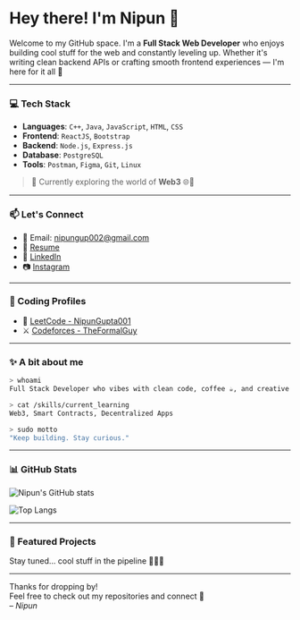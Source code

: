# Hey there! I'm Nipun 👋

Welcome to my GitHub space. I'm a **Full Stack Web Developer** who enjoys building cool stuff for the web and constantly leveling up. Whether it's writing clean backend APIs or crafting smooth frontend experiences — I'm here for it all 🚀

---

### 💻 Tech Stack

- **Languages**: `C++`, `Java`, `JavaScript`, `HTML`, `CSS`
- **Frontend**: `ReactJS`, `Bootstrap`
- **Backend**: `Node.js`, `Express.js`
- **Database**: `PostgreSQL`
- **Tools**: `Postman`, `Figma`, `Git`, `Linux`

> 🧪 Currently exploring the world of **Web3** 🌐🔗

---

### 📫 Let's Connect

- 📧 Email: [nipungup002@gmail.com](mailto:nipungup002@gmail.com)  
- 📄 [Resume](https://drive.google.com/file/d/1ccAwY1oK9k0E5fHD7G9F7q6wGpYljb7i/view?usp=drive_link)  
- 💼 [LinkedIn](https://www.linkedin.com/in/nipun-gupta123/)  
- 📷 [Instagram](https://instagram.com/nipun_gupta_9859)

---

### 🧠 Coding Profiles

- 🧩 [LeetCode - NipunGupta001](https://leetcode.com/NipunGupta001/)
- ⚔️ [Codeforces - TheFormalGuy](https://codeforces.com/profile/TheFormalGuy)

---

### ✨ A bit about me

```bash
> whoami
Full Stack Developer who vibes with clean code, coffee ☕, and creative side-projects.

> cat /skills/current_learning
Web3, Smart Contracts, Decentralized Apps

> sudo motto
"Keep building. Stay curious."
```

---

### 📊 GitHub Stats

![Nipun's GitHub stats](https://github-readme-stats.vercel.app/api?username=Nipun-Gupta-codes&show_icons=true&theme=tokyonight)

![Top Langs](https://github-readme-stats.vercel.app/api/top-langs/?username=Nipun-Gupta-codes&layout=compact&theme=tokyonight)

---

### 🎯 Featured Projects

Stay tuned... cool stuff in the pipeline 👨‍💻✨

---

Thanks for dropping by!  
Feel free to check out my repositories and connect 🤝  
_– Nipun_

